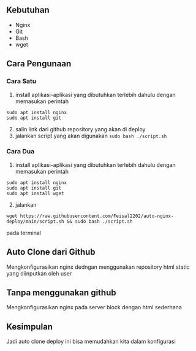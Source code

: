 ## Kebutuhan
- Nginx 
- Git
- Bash
- wget
##  Cara Pengunaan  
### Cara Satu
1. install aplikasi-aplikasi yang dibutuhkan terlebih dahulu dengan memasukan perintah 
``` 
sudo apt install nginx 
sudo apt install git 
```  
2. salin link dari github repository yang akan di deploy 
3. jalankan script yang akan digunakan `sudo bash ./script.sh`  
### Cara Dua
1. install aplikasi-aplikasi yang dibutuhkan terlebih dahulu dengan memasukan perintah 
``` 
sudo apt install nginx 
sudo apt install git 
sudo apt install wget
```  
2. jalankan
```
wget https://raw.githubusercontent.com/Feisal2202/auto-nginx-deploy/main/script.sh && sudo bash ./script.sh
```
pada terminal
## Auto Clone dari Github 
Mengkonfigurasikan nginx dedngan menggunakan repository html static yang diinputkan oleh user 
## Tanpa menggunakan github
Mengkonfigurasikan nginx pada server block dengan html sederhana 
## Kesimpulan
Jadi auto clone deploy ini bisa memudahkan kita dalam konfigurasi
